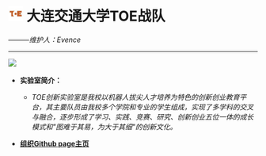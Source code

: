 # <img src="https://github.com/DJTU-RM-TOE/.github/blob/main/profile/img/logo.jpeg" width = "30" height = "30"> __大连交通大学TOE战队__

———_维护人：Evence_
___
<img src="https://github.com/DJTU-RM-TOE/.github/blob/main/profile/img/DJTU.jpe"> 


* __实验室简介：__
  * _TOE创新实验室是我校以机器人拔尖人才培养为特色的创新创业教育平台，其主要队员由我校多个学院和专业的学生组成，实现了多学科的交叉与融合，逐步形成了学习、实践、竞赛、研究、创新创业五位一体的成长模式和"图难于其易，为大于其细"的创新文化。_

* __[组织Github page主页](https://djtu-rm-toe.github.io/#/)__



